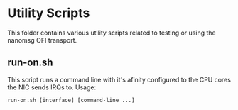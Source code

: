 
# Utility Scripts

This folder contains various utility scripts related to testing or using the nanomsg OFI transport.

## run-on.sh

This script runs a command line with it's afinity configured to the CPU cores the NIC sends IRQs to. Usage:

```
run-on.sh [interface] [command-line ...]
```
